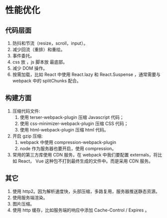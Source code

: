 # 性能优化

## 代码层面

1. 防抖和节流（resize，scroll，input）。
2. 减少回流（重排）和重绘。
3. 事件委托。
4. css 放 ，js 脚本放  最底部。
5. 减少 DOM 操作。
6. 按需加载，比如 React 中使用 React.lazy 和 React.Suspense ，通常需要与 webpack 中的 splitChunks 配合。

## 构建方面

1. 压缩代码文件:
    1. 使用 terser-webpack-plugin 压缩 Javascript 代码；
    2. 使用 css-minimizer-webpack-plugin 压缩 CSS 代码；
    3. 使用 html-webpack-plugin 压缩 html 代码。
2. 开启 gzip 压缩:
    1. webpack 中使用 compression-webpack-plugin
    2. node 作为服务器也要开启，使用 compression。
3. 常用的第三方库使用 CDN 服务，在 webpack 中我们要配置 externals，将比如 React， Vue 这种包不打到最终生成的文件中。而是采用 CDN 服务。

## 其它

1. 使用 http2。因为解析速度快，头部压缩，多路复用，服务器推送静态资源。
2. 使用服务端渲染。
3. 图片压缩。
4. 使用 http 缓存，比如服务端的响应中添加 Cache-Control / Expires 。
